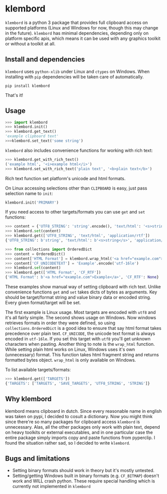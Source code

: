 # klembord

`klembord` is a python 3 package that provides full clipboard access on supported platforms (Linux and Windows for now, though this may change in the future).
`klembord` has minimal dependencies, depending only on platform specific apis, which means it can be used with any graphics toolkit or without a toolkit at all.

## Install and dependencies

`klembord` uses `python-xlib` under Linux and `ctypes` on Windows.
When installing with `pip` dependencies will be taken care of automatically.

`pip install klembord`

That's it!

## Usage

```python
>>> import klembord
>>> klembord.init()
>>> klembord.get_text()
'example clipboard text'
>>>klembord.set_text('some string')
```

`klembord` also includes convenience functions for working with rich text:

```python
>>> klembord.get_with_rich_text()
('example html', '<i>example html</i>')
>>> klembord.set_with_rich_text('plain text', '<b>plain text</b>')
```

Rich text function set platform's unicode and html formats.

On Linux accessing selections other than `CLIPBOARD` is easy, just pass selection name to `init`:

```python
klembord.init('PRIMARY')
```

If you need access to other targets/formats you can use `get` and `set` functions:

```python
>>> content = {'UTF8_STRING': 'string'.encode(), 'text/html': '<s>string</s>'.encode()}
>>> klembord.set(content)
>>> klembord.get(['UTF8_STRING', 'text/html', 'application/rtf'])
{'UTF8_STRING': b'string', 'text/html': b'<s>string</s>', 'application/rtf': None}

>>> from collections import OrderedDict
>>> content = OrderedDict()
>>> content['HTML Format'] = klembord.wrap_html('<a href="example.com">Example</a>')
>>> content['CF_UNICODETEXT'] = 'Example'.encode('utf-16le')
>>> klembord.set(content)
>>> klembord.get(['HTML Format', 'CF_RTF'])
{'HTML Format': b'<a href="example.com">Example</a>', 'CF_RTF': None}
```

These examples show manual way of setting clipboard with rich text.
Unlike convenience functions `get` and `set` takes dicts of bytes as arguments.
Key should be target/format string and value binary data or encoded string. Every given format/target will be set.

The first example is Linux usage. Most targets are encoded with `utf8` and it's all fairly simple.
The second shows usage on Windows. Now windows retrieves formats in order they were defined, so using `collections.OrderedDict` is a good idea to ensure that say html format takes precedence over plain text.
`CF_UNICODE`, the unicode text format is always encoded in `utf-16le`.
If you set this target with `utf8` you'll get unknown characters when pasting.
Another thing to note is the `wrap_html` function. While setting plain html works on Linux, Windows uses it's own (unnecessary) format. This function takes html fragment string and returns formatted bytes object.
`wrap_html` is only available on Windows.

To list available targets/formats:

```python
>>> klembord.get(['TARGETS'])
{'TARGETS': ['TARGETS', 'SAVE_TARGETS', 'UTF8_STRING', 'STRING']}
```

## Why klembord

klembord means clipboard in dutch. Since every reasonable name in english was taken on pypi, I decided to cosult a dictionary.
Now you might think since there're so many packages for clipboard access `klembord` is unnecessary.
Alas, all the other packages only work with plain text, depend on heavy toolkits or external executables, and in one particular case the entire package simply imports copy and paste functions from pyperclip.
I found the situation rather sad, so I decided to write `klembord`.

## Bugs and limitations

* Setting binary formats should work in theory but it's mostly untested.
* Setting/getting Windows built in binary formats (e.g. `CF_BITMAP`) doesn't work and WILL crash python. These require special handling which is currently not implemented in `klembord`
 